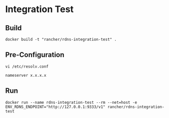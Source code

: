 # Integration Test

## Build

```
docker build -t "rancher/rdns-integration-test" .
```

## Pre-Configuration
```
vi /etc/resolv.conf

nameserver x.x.x.x
```

## Run

```
docker run --name rdns-integration-test --rm --net=host -e ENV_RDNS_ENDPOINT="http://127.0.0.1:9333/v1" rancher/rdns-integration-test
```